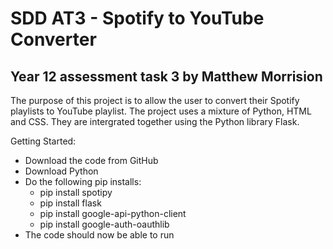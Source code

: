 <h1> SDD AT3 - Spotify to YouTube Converter </h1>

<h2> Year 12 assessment task 3 by Matthew Morrision </h2>

The purpose of this project is to allow the user to convert their Spotify playlists to YouTube playlist. The project uses a mixture of Python, HTML and CSS. They are intergrated together using the Python library Flask.

Getting Started:
* Download the code from GitHub
* Download Python
* Do the following pip installs:
    - pip install spotipy
    - pip install flask
    - pip install google-api-python-client
    - pip install google-auth-oauthlib
* The code should now be able to run